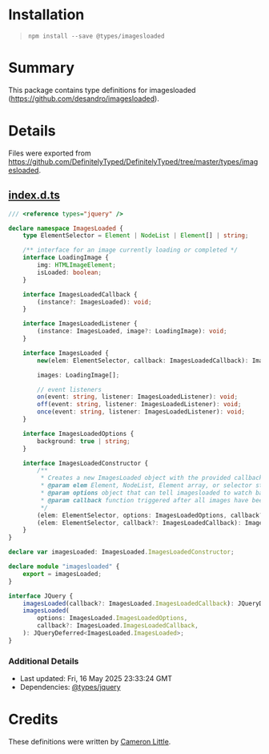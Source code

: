 # Installation
> `npm install --save @types/imagesloaded`

# Summary
This package contains type definitions for imagesloaded (https://github.com/desandro/imagesloaded).

# Details
Files were exported from https://github.com/DefinitelyTyped/DefinitelyTyped/tree/master/types/imagesloaded.
## [index.d.ts](https://github.com/DefinitelyTyped/DefinitelyTyped/tree/master/types/imagesloaded/index.d.ts)
````ts
/// <reference types="jquery" />

declare namespace ImagesLoaded {
    type ElementSelector = Element | NodeList | Element[] | string;

    /** interface for an image currently loading or completed */
    interface LoadingImage {
        img: HTMLImageElement;
        isLoaded: boolean;
    }

    interface ImagesLoadedCallback {
        (instance?: ImagesLoaded): void;
    }

    interface ImagesLoadedListener {
        (instance: ImagesLoaded, image?: LoadingImage): void;
    }

    interface ImagesLoaded {
        new(elem: ElementSelector, callback: ImagesLoadedCallback): ImagesLoaded;

        images: LoadingImage[];

        // event listeners
        on(event: string, listener: ImagesLoadedListener): void;
        off(event: string, listener: ImagesLoadedListener): void;
        once(event: string, listener: ImagesLoadedListener): void;
    }

    interface ImagesLoadedOptions {
        background: true | string;
    }

    interface ImagesLoadedConstructor {
        /**
         * Creates a new ImagesLoaded object with the provided callback
         * @param elem Element, NodeList, Element array, or selector string for images to watch
         * @param options object that can tell imagesloaded to watch background images as well
         * @param callback function triggered after all images have been loaded
         */
        (elem: ElementSelector, options: ImagesLoadedOptions, callback?: ImagesLoadedCallback): ImagesLoaded;
        (elem: ElementSelector, callback?: ImagesLoadedCallback): ImagesLoaded;
    }
}

declare var imagesLoaded: ImagesLoaded.ImagesLoadedConstructor;

declare module "imagesloaded" {
    export = imagesLoaded;
}

interface JQuery {
    imagesLoaded(callback?: ImagesLoaded.ImagesLoadedCallback): JQueryDeferred<ImagesLoaded.ImagesLoaded>;
    imagesLoaded(
        options: ImagesLoaded.ImagesLoadedOptions,
        callback?: ImagesLoaded.ImagesLoadedCallback,
    ): JQueryDeferred<ImagesLoaded.ImagesLoaded>;
}

````

### Additional Details
 * Last updated: Fri, 16 May 2025 23:33:24 GMT
 * Dependencies: [@types/jquery](https://npmjs.com/package/@types/jquery)

# Credits
These definitions were written by [Cameron Little](https://github.com/apexskier).
